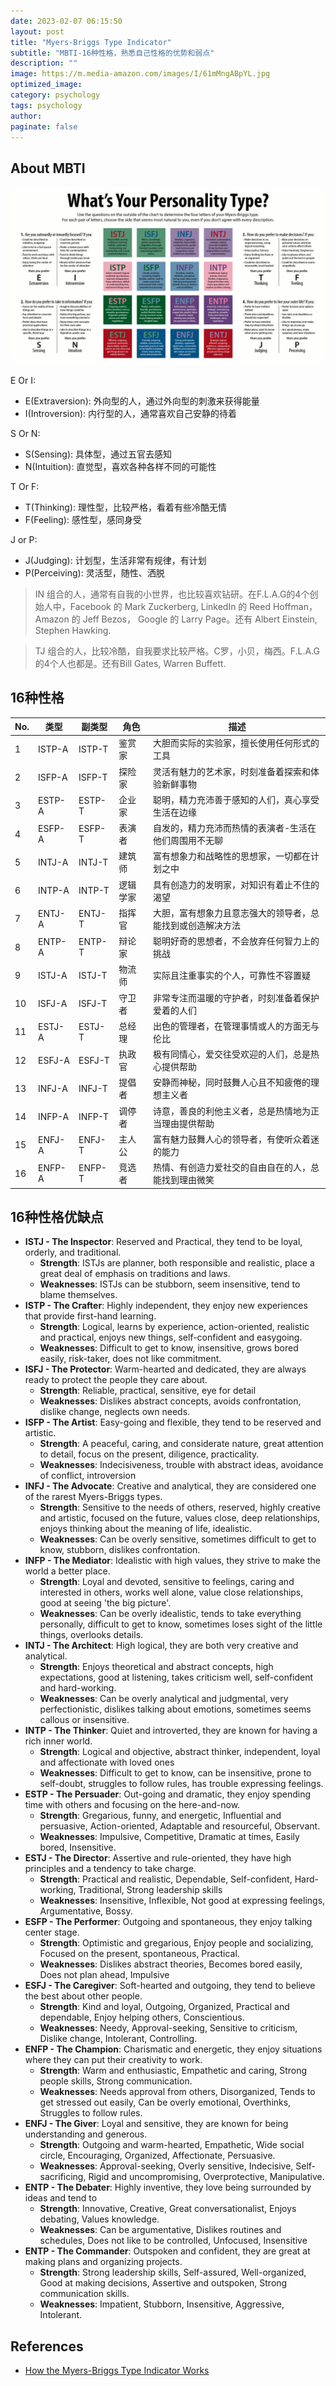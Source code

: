 ```yaml
---
date: 2023-02-07 06:15:50
layout: post
title: "Myers-Briggs Type Indicator"
subtitle: "MBTI-16种性格，熟悉自己性格的优势和弱点"
description: ""
image: https://m.media-amazon.com/images/I/61mMngABpYL.jpg
optimized_image:
category: psychology
tags: psychology
author:
paginate: false
---
```


## About MBTI

![Myers-Briggs Type Indicator](/assets/img/uploads/MyersBriggsTypes.png)

E Or I:  
- E(Extraversion): 外向型的人，通过外向型的刺激来获得能量  
- I(Introversion): 内行型的人，通常喜欢自己安静的待着  

S Or N:  
- S(Sensing): 具体型，通过五官去感知  
- N(Intuition): 直觉型，喜欢各种各样不同的可能性  

T Or F:  
- T(Thinking): 理性型，比较严格，看着有些冷酷无情  
- F(Feeling): 感性型，感同身受  

J or P:  
- J(Judging): 计划型，生活非常有规律，有计划  
- P(Perceiving): 灵活型，随性、洒脱   

> IN 组合的人，通常有自我的小世界，也比较喜欢钻研。在F.L.A.G的4个创始人中，Facebook 的 Mark Zuckerberg, LinkedIn 的 Reed Hoffman， Amazon 的 Jeff Bezos， Google 的 Larry Page。还有 Albert Einstein, Stephen Hawking.


> TJ 组合的人，比较冷酷，自我要求比较严格。C罗，小贝，梅西。F.L.A.G的4个人也都是。还有Bill Gates, Warren Buffett. 

## 16种性格

| No. | 类型 | 副类型 | 角色 | 描述 | 
| --- | --- | --- | --- | --- |
| 1 | ISTP-A | ISTP-T | 鉴赏家 | 大胆而实际的实验家，擅长使用任何形式的工具 |
| 2 | ISFP-A | ISFP-T | 探险家 | 灵活有魅力的艺术家，时刻准备着探索和体验新鲜事物 |
| 3 | ESTP-A | ESTP-T | 企业家 | 聪明，精力充沛善于感知的人们，真心享受生活在边缘 |
| 4 | ESFP-A | ESFP-T | 表演者 | 自发的，精力充沛而热情的表演者-生活在他们周围用不无聊 |
| 5 | INTJ-A | INTJ-T | 建筑师 | 富有想象力和战略性的思想家，一切都在计划之中 |
| 6 | INTP-A | INTP-T | 逻辑学家| 具有创造力的发明家，对知识有着止不住的渴望 |
| 7 | ENTJ-A | ENTJ-T | 指挥官 | 大胆，富有想象力且意志强大的领导者，总能找到或创造解决方法 |
| 8 | ENTP-A | ENTP-T | 辩论家 | 聪明好奇的思想者，不会放弃任何智力上的挑战 |
| 9 | ISTJ-A | ISTJ-T | 物流师 | 实际且注重事实的个人，可靠性不容置疑 |
| 10 | ISFJ-A | ISFJ-T | 守卫者 | 非常专注而温暖的守护者，时刻准备着保护爱着的人们 |
| 11 | ESTJ-A | ESTJ-T | 总经理 | 出色的管理者，在管理事情或人的方面无与伦比 |
| 12 | ESFJ-A | ESFJ-T | 执政官 | 极有同情心，爱交往受欢迎的人们，总是热心提供帮助 |
| 13 | INFJ-A | INFJ-T | 提倡者 | 安静而神秘，同时鼓舞人心且不知疲倦的理想主义者 |
| 14 | INFP-A | INFP-T | 调停者 | 诗意，善良的利他主义者，总是热情地为正当理由提供帮助 |
| 15 | ENFJ-A | ENFJ-T | 主人公 | 富有魅力鼓舞人心的领导者，有使听众着迷的能力 |
| 16 | ENFP-A | ENFP-T | 竞选者 | 热情、有创造力爱社交的自由自在的人，总能找到理由微笑 |

## 16种性格优缺点

- **ISTJ - The Inspector**: Reserved and Practical, they tend to be loyal, orderly, and traditional.
    - **Strength**: ISTJs are planner, both responsible and realistic, place a great deal of emphasis on traditions and laws.
    - **Weaknesses**: ISTJs can be stubborn, seem insensitive, tend to blame themselves.
- **ISTP - The Crafter**: Highly independent, they enjoy new experiences that provide first-hand learning. 
    - **Strength**: Logical, learns by experience, action-oriented, realistic and practical, enjoys new things, self-confident and easygoing.
    - **Weaknesses**: Difficult to get to know, insensitive, grows bored easily, risk-taker, does not like commitment.
- **ISFJ - The Protector**: Warm-hearted and dedicated, they are always ready to protect the people they care about.
    - **Strength**: Reliable, practical, sensitive, eye for detail
    - **Weaknesses**: Dislikes abstract concepts, avoids confrontation, dislike change, neglects own needs.
- **ISFP - The Artist**: Easy-going and flexible, they tend to be reserved and artistic.
    - **Strength**: A peaceful, caring, and considerate nature, great attention to detail, focus on the present, diligence, practicality.
    - **Weaknesses**: Indecisiveness, trouble with abstract ideas, avoidance of conflict, introversion 
- **INFJ - The Advocate**: Creative and analytical, they are considered one of the rarest Myers-Briggs types. 
    - **Strength**: Sensitive to the needs of others, reserved, highly creative and artistic, focused on the future, values close, deep relationships, enjoys thinking about the meaning of life, idealistic. 
    - **Weaknesses**: Can be overly sensitive, sometimes difficult to get to know, stubborn, dislikes confrontation.
- **INFP - The Mediator**: Idealistic with high values, they strive to make the world a better place.
    - **Strength**: Loyal and devoted, sensitive to feelings, caring and interested in others, works well alone, value close relationships, good at seeing 'the big picture'.
    - **Weaknesses**: Can be overly idealistic, tends to take everything personally, difficult to get to know, sometimes loses sight of the little things, overlooks details.
- **INTJ - The Architect**: High logical, they are both very creative and analytical.
    - **Strength**: Enjoys theoretical and abstract concepts, high expectations, good at listening, takes criticism well, self-confident and hard-working.
    - **Weaknesses**: Can be overly analytical and judgmental, very perfectionistic, dislikes talking about emotions, sometimes seems callous or insensitive.
- **INTP - The Thinker**: Quiet and introverted, they are known for having a rich inner world.
    - **Strength**: Logical and objective, abstract thinker, independent, loyal and affectionate with loved ones
    - **Weaknesses**: Difficult to get to know, can be insensitive, prone to self-doubt, struggles to follow rules, has trouble expressing feelings.
- **ESTP - The Persuader**: Out-going and dramatic, they enjoy spending time with others and focusing on the here-and-now.
    - **Strength**: Gregarious, funny, and energetic, Influential and persuasive, Action-oriented, Adaptable and resourceful, Observant.
    - **Weaknesses**: Impulsive, Competitive, Dramatic at times, Easily bored, Insensitive.
- **ESTJ - The Director**: Assertive and rule-oriented, they have high principles and a tendency to take charge.
    - **Strength**: Practical and realistic, Dependable, Self-confident, Hard-working, Traditional, Strong leadership skills
    - **Weaknesses**: Insensitive, Inflexible, Not good at expressing feelings, Argumentative, Bossy.
- **ESFP - The Performer**: Outgoing and spontaneous, they enjoy talking center stage.
    - **Strength**: Optimistic and gregarious, Enjoy people and socializing, Focused on the present, spontaneous, Practical.
    - **Weaknesses**: Dislikes abstract theories, Becomes bored easily, Does not plan ahead, Impulsive
- **ESFJ - The Caregiver**: Soft-hearted and outgoing, they tend to believe the best about other people.
    - **Strength**: Kind and loyal, Outgoing, Organized, Practical and dependable, Enjoy helping others, Conscientious.
    - **Weaknesses**: Needy, Approval-seeking, Sensitive to criticism, Dislike change, Intolerant, Controlling.
- **ENFP - The Champion**: Charismatic and energetic, they enjoy situations where they can put their creativity to work.
    - **Strength**: Warm and enthusiastic, Empathetic and caring, Strong people skills, Strong communication.
    - **Weaknesses**: Needs approval from others, Disorganized, Tends to get stressed out easily, Can be overly emotional, Overthinks, Struggles to follow rules.
- **ENFJ - The Giver**: Loyal and sensitive, they are known for being understanding and generous.
    - **Strength**: Outgoing and warm-hearted, Empathetic, Wide social circle, Encouraging, Organized, Affectionate, Persuasive.
    - **Weaknesses**: Approval-seeking, Overly sensitive, Indecisive, Self-sacrificing, Rigid and uncompromising, Overprotective, Manipulative.
- **ENTP - The Debater**: Highly inventive, they love being surrounded by ideas and tend to 
    - **Strength**: Innovative, Creative, Great conversationalist, Enjoys debating, Values knowledge.
    - **Weaknesses**: Can be argumentative, Dislikes routines and schedules, Does not like to be controlled, Unfocused, Insensitive
- **ENTP - The Commander**: Outspoken and confident, they are great at making plans and organizing projects.
    - **Strength**: Strong leadership skills, Self-assured, Well-organized, Good at making decisions, Assertive and outspoken, Strong communication skills.
    - **Weaknesses**: Impatient, Stubborn, Insensitive, Aggressive, Intolerant.

## References

- [How the Myers-Briggs Type Indicator Works](https://www.verywellmind.com/the-myers-briggs-type-indicator-2795583)

